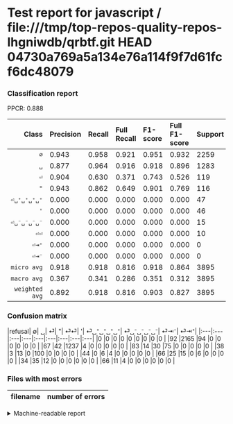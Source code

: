 # Test report for javascript / file:///tmp/top-repos-quality-repos-lhgniwdb/qrbtf.git HEAD 04730a769a5a134e76a114f9f7d61fcf6dc48079

### Classification report

PPCR: 0.888

| Class | Precision | Recall | Full Recall | F1-score | Full F1-score | Support | Full Support | PPCR |
|------:|:----------|:-------|:------------|:---------|:---------|:--------|:-------------|:-----|
| `∅` | 0.943| 0.958| 0.921| 0.951| 0.932| 2259| 2351| 0.961 |
| `␣` | 0.877| 0.964| 0.916| 0.918| 0.896| 1283| 1350| 0.950 |
| `⏎` | 0.904| 0.630| 0.371| 0.743| 0.526| 119| 202| 0.589 |
| `"` | 0.943| 0.862| 0.649| 0.901| 0.769| 116| 154| 0.753 |
| `⏎␣⁺␣⁺␣⁺␣⁺` | 0.000| 0.000| 0.000| 0.000| 0.000| 47| 81| 0.580 |
| `'` | 0.000| 0.000| 0.000| 0.000| 0.000| 46| 112| 0.411 |
| `⏎␣⁻␣⁻␣⁻␣⁻` | 0.000| 0.000| 0.000| 0.000| 0.000| 15| 81| 0.185 |
| `⏎⏎` | 0.000| 0.000| 0.000| 0.000| 0.000| 10| 54| 0.185 |
| `⏎⇥⁺` | 0.000| 0.000| 0.000| 0.000| 0.000| 0| 0| 0.000 |
| `⏎⇥⁻` | 0.000| 0.000| 0.000| 0.000| 0.000| 0| 0| 0.000 |
| `micro avg` | 0.918| 0.918| 0.816| 0.918| 0.864| 3895| 4385| 0.888 |
| `macro avg` | 0.367| 0.341| 0.286| 0.351| 0.312| 3895| 4385| 0.888 |
| `weighted avg` | 0.892| 0.918| 0.816| 0.903| 0.827| 3895| 4385| 0.888 |

### Confusion matrix

|refusal|  ∅| ␣| ⏎| "| ⏎⏎| '| ⏎␣⁺␣⁺␣⁺␣⁺| ⏎␣⁻␣⁻␣⁻␣⁻| ⏎⇥⁻| ⏎⇥⁺| 
|:---|:---|:---|:---|:---|:---|:---|:---|:---|
|0 |0 |0 |0 |0 |0 |0 |0 |0 |
|92 |2165 |94 |0 |0 |0 |0 |0 |0 |
|67 |42 |1237 |4 |0 |0 |0 |0 |0 |
|83 |14 |30 |75 |0 |0 |0 |0 |0 |
|38 |3 |13 |0 |100 |0 |0 |0 |0 |
|44 |0 |6 |4 |0 |0 |0 |0 |0 |
|66 |25 |15 |0 |6 |0 |0 |0 |0 |
|34 |35 |12 |0 |0 |0 |0 |0 |0 |
|66 |11 |4 |0 |0 |0 |0 |0 |0 |

### Files with most errors

| filename | number of errors|
|:----:|:-----|

<details>
    <summary>Machine-readable report</summary>
```json
{
  "cl_report": {"\"": {"f1-score": 0.9009009009009009, "precision": 0.9433962264150944, "recall": 0.8620689655172413, "support": 116}, "\u0027": {"f1-score": 0.0, "precision": 0.0, "recall": 0.0, "support": 46}, "macro avg": {"f1-score": 0.35126246761640667, "precision": 0.36670490074739703, "recall": 0.34148562654762327, "support": 3895}, "micro avg": {"f1-score": 0.9183568677792041, "precision": 0.9183568677792041, "recall": 0.9183568677792041, "support": 3895}, "weighted avg": {"f1-score": 0.9034615265042223, "precision": 0.891601501513971, "recall": 0.9183568677792041, "support": 3895}, "\u2205": {"f1-score": 0.950812472551603, "precision": 0.9433551198257081, "recall": 0.9583886675520141, "support": 2259}, "\u23ce": {"f1-score": 0.7425742574257425, "precision": 0.9036144578313253, "recall": 0.6302521008403361, "support": 119}, "\u23ce\u21e5\u207a": {"f1-score": 0.0, "precision": 0.0, "recall": 0.0, "support": 0}, "\u23ce\u21e5\u207b": {"f1-score": 0.0, "precision": 0.0, "recall": 0.0, "support": 0}, "\u23ce\u23ce": {"f1-score": 0.0, "precision": 0.0, "recall": 0.0, "support": 10}, "\u23ce\u2423\u207a\u2423\u207a\u2423\u207a\u2423\u207a": {"f1-score": 0.0, "precision": 0.0, "recall": 0.0, "support": 47}, "\u23ce\u2423\u207b\u2423\u207b\u2423\u207b\u2423\u207b": {"f1-score": 0.0, "precision": 0.0, "recall": 0.0, "support": 15}, "\u2423": {"f1-score": 0.9183370452858204, "precision": 0.8766832034018427, "recall": 0.9641465315666407, "support": 1283}},
  "cl_report_full": {"\"": {"f1-score": 0.7692307692307693, "precision": 0.9433962264150944, "recall": 0.6493506493506493, "support": 154}, "\u0027": {"f1-score": 0.0, "precision": 0.0, "recall": 0.0, "support": 112}, "macro avg": {"f1-score": 0.3123583216518858, "precision": 0.36670490074739703, "recall": 0.28578188042619856, "support": 4385}, "micro avg": {"f1-score": 0.8640096618357488, "precision": 0.9183568677792041, "recall": 0.8157354618015964, "support": 4385}, "weighted avg": {"f1-score": 0.8268057704186027, "precision": 0.8504363399435757, "recall": 0.8157354618015964, "support": 4385}, "\u2205": {"f1-score": 0.9319845027981059, "precision": 0.9433551198257081, "recall": 0.9208847299021693, "support": 2351}, "\u23ce": {"f1-score": 0.5263157894736842, "precision": 0.9036144578313253, "recall": 0.3712871287128713, "support": 202}, "\u23ce\u21e5\u207a": {"f1-score": 0.0, "precision": 0.0, "recall": 0.0, "support": 0}, "\u23ce\u21e5\u207b": {"f1-score": 0.0, "precision": 0.0, "recall": 0.0, "support": 0}, "\u23ce\u23ce": {"f1-score": 0.0, "precision": 0.0, "recall": 0.0, "support": 54}, "\u23ce\u2423\u207a\u2423\u207a\u2423\u207a\u2423\u207a": {"f1-score": 0.0, "precision": 0.0, "recall": 0.0, "support": 81}, "\u23ce\u2423\u207b\u2423\u207b\u2423\u207b\u2423\u207b": {"f1-score": 0.0, "precision": 0.0, "recall": 0.0, "support": 81}, "\u2423": {"f1-score": 0.8960521550162984, "precision": 0.8766832034018427, "recall": 0.9162962962962963, "support": 1350}},
  "ppcr": 0.8882554161915621
}
```
</details>
